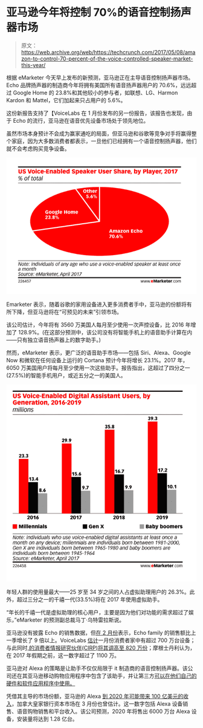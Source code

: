 # 亚马逊今年将控制 70%的语音控制扬声器市场

> 原文：<https://web.archive.org/web/https://techcrunch.com/2017/05/08/amazon-to-control-70-percent-of-the-voice-controlled-speaker-market-this-year/>

根据 eMarketer 今天早上发布的新预测，亚马逊正在主导语音控制扬声器市场。Echo 品牌扬声器的制造商今年将拥有美国所有语音扬声器用户的 70.6%，远远超过 Google Home 的 23.8%和其他较小的参与者，如联想、LG、Harmon Kardon 和 Mattel，它们加起来只占用户的 5.6%。

这份新报告支持了【VoiceLabs 在 1 月份发布的另一份报告，该报告也发现，由于 Echo 的流行，亚马逊在语音优先设备市场处于领先地位。

虽然市场本身预计不会成为赢家通吃的局面，但亚马逊和谷歌等竞争对手将赢得整个家庭，因为大多数消费者都表示，一旦他们已经拥有一个语音控制扬声器，他们就不会考虑购买竞争设备。

![](img/6cc35735fcd7d41087b142aa2b3db37e.png)

Emarketer 表示，随着谷歌的家用设备进入更多消费者手中，亚马逊的份额将有所下降，但亚马逊将在“可预见的未来”引领市场。

该公司估计，今年将有 3560 万美国人每月至少使用一次声控设备，比 2016 年增加了 128.9%。(在这部分预测中，该公司没有将智能手机上的语音助手计算在内——只有独立语音扬声器上的数字助手。)

然而，eMarketer 表示，更广泛的语音助手市场——包括 Siri、Alexa、Google Now 和微软在任何设备上运行的 Cortana 预计今年将增长 23.1%。2017 年，6050 万美国用户将每月至少使用一次这些助手。报告指出，这超过了四分之一(27.5%)的智能手机用户，或近五分之一的美国人。

![](img/2989d7bbf3e7bdfe53b44b5e26d559d3.png)

年轻人群的使用量最大——25 岁至 34 岁之间的人占虚拟助理用户的 26.3%。此外，超过三分之一的千禧一代(33.5%)将在 2017 年使用虚拟助手。

“年长的千禧一代是虚拟助理的核心用户，主要是因为他们对功能的需求超过了娱乐，”eMarketer 的预测副总裁马丁·乌特雷拉斯说。

亚马逊没有披露 Echo 的销售数据，但[在 2 月份](https://web.archive.org/web/20230316161016/https://techcrunch.com/2017/02/02/amazon-fumbles-earnings-amidst-high-expectations/)表示，Echo family 的销售额比上一季增长了 9 倍以上。VoiceLabs [估计](https://web.archive.org/web/20230316161016/https://techcrunch.com/2017/01/24/24-5m-voice-first-devices-expected-to-ship-this-year-but-apps-struggle-to-retain-users/)一月份消费者家中有超过 700 万台设备；与此同时,[的消费者情报研究伙伴(CIRP)将其调高至 820 万份](https://web.archive.org/web/20230316161016/https://www.geekwire.com/2017/8-million-people-amazon-echo-customer-awareness-increases-dramatically/)；摩根士丹利认为，在 2017 年假期之前，这一数字超过了 1100 万。

亚马逊对 Alexa 的策略是让助手不仅仅局限于 it 制造商的语音控制扬声器。该公司还在其亚马逊移动购物应用程序中包含了该助手，并让第三方[可以在他们自己的硬件和软件应用程序中使用。](https://web.archive.org/web/20230316161016/https://techcrunch.com/2017/05/06/amazon-echo-world-domination/)

凭借其主导的市场份额，亚马逊的 Alexa [到 2020 年可能带来 100 亿美元的收入](https://web.archive.org/web/20230316161016/http://www.cnbc.com/2017/03/10/amazon-alexa-voice-assistan-could-be-a-10-billion-mega-hit-by-2020-research.html)，加拿大皇家银行资本市场在 3 月份也曾估计。这一数字包括 Alexa 设备销售、语音购物销售和平台收入。该公司预测，2020 年将售出 6000 万台 Alexa 设备，安装量将达到 1.28 亿台。